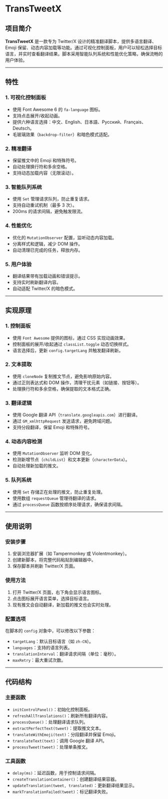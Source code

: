 # TransTweetX

## 项目简介
**TransTweetX** 是一款专为 Twitter/X 设计的精准翻译脚本，提供多语言翻译、Emoji 保留、动态内容加载等功能。通过可视化控制面板，用户可以轻松选择目标语言，并实时查看翻译结果。脚本采用智能队列系统和性能优化策略，确保流畅的用户体验。

---

## 特性

### 1. **可视化控制面板**
   - 使用 Font Awesome 6 的 `fa-language` 图标。
   - 支持点击展开/收起动画。
   - 提供六种语言选择：中文、English、日本語、Русский、Français、Deutsch。
   - 毛玻璃效果（`backdrop-filter`）和暗色模式适配。

### 2. **精准翻译**
   - 保留推文中的 Emoji 和特殊符号。
   - 自动处理换行符和多余空格。
   - 支持动态加载内容（无限滚动）。

### 3. **智能队列系统**
   - 使用 `Set` 管理请求队列，防止重复请求。
   - 支持自动重试机制（最多 3 次）。
   - 200ms 的请求间隔，避免触发限流。

### 4. **性能优化**
   - 优化的 `MutationObserver` 配置，监听动态内容加载。
   - 分离样式和逻辑，减少 DOM 操作。
   - 自动清理已完成的任务，释放内存。

### 5. **用户体验**
   - 翻译结果带有加载动画和错误提示。
   - 支持实时刷新翻译内容。
   - 自动适配 Twitter/X 的暗色模式。

---

## 实现原理

### 1. **控制面板**
   - 使用 `Font Awesome` 提供的图标，通过 CSS 实现动画效果。
   - 控制面板的展开/收起通过 `classList.toggle` 动态切换样式。
   - 语言选择后，更新 `config.targetLang` 并触发翻译刷新。

### 2. **文本提取**
   - 使用 `cloneNode` 复制推文节点，避免影响原始内容。
   - 通过正则表达式和 DOM 操作，清理干扰元素（如链接、按钮等）。
   - 处理换行符和多余空格，确保提取的文本格式正确。

### 3. **翻译逻辑**
   - 使用 Google 翻译 API（`translate.googleapis.com`）进行翻译。
   - 通过 `GM_xmlhttpRequest` 发送请求，避免跨域问题。
   - 支持分段翻译，保留 Emoji 和特殊符号。

### 4. **动态内容检测**
   - 使用 `MutationObserver` 监听 DOM 变化。
   - 检测新增节点（`childList`）和文本更新（`characterData`）。
   - 自动处理新加载的推文。

### 5. **队列系统**
   - 使用 `Set` 存储正在处理的推文，防止重复处理。
   - 使用数组 `requestQueue` 管理待翻译的请求。
   - 通过 `processQueue` 函数按顺序处理请求，确保请求间隔。

---

## 使用说明

### 安装步骤
1. 安装浏览器扩展（如 Tampermonkey 或 Violentmonkey）。
2. 创建新脚本，将完整代码粘贴到编辑器中。
3. 保存脚本并刷新 Twitter/X 页面。

### 使用方法
1. 打开 Twitter/X 页面，右下角会显示语言图标。
2. 点击图标展开语言菜单，选择目标语言。
3. 现有推文会自动翻译，新加载的推文也会实时处理。

### 配置选项
在脚本的 `config` 对象中，可以修改以下参数：
- `targetLang`：默认目标语言（如 `zh-CN`）。
- `languages`：支持的语言列表。
- `translationInterval`：翻译请求间隔（单位：毫秒）。
- `maxRetry`：最大重试次数。

---

## 代码结构

### 主要函数
- `initControlPanel()`：初始化控制面板。
- `refreshAllTranslations()`：刷新所有翻译内容。
- `processQueue()`：处理翻译请求队列。
- `extractPerfectText(tweet)`：提取推文文本。
- `translateWithEmoji(text)`：分段翻译并保留 Emoji。
- `translateText(text)`：调用 Google 翻译 API。
- `processTweet(tweet)`：处理单条推文。

### 工具函数
- `delay(ms)`：延迟函数，用于控制请求间隔。
- `createTranslationContainer()`：创建翻译结果容器。
- `updateTranslation(tweet, translated)`：更新翻译结果显示。
- `markTranslationFailed(tweet)`：标记翻译失败。

